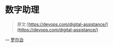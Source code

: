 # 数字助理

> 原文:[https://devops.com/digital-assistance/](https://devops.com/digital-assistance/)

— [罗尔泊](https://devops.com/author/breselman/)